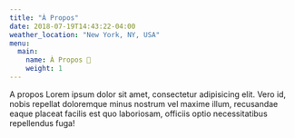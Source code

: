 ```yaml
---
title: "À Propos"
date: 2018-07-19T14:43:22-04:00
weather_location: "New York, NY, USA"
menu:
  main:
    name: À Propos 🤷
    weight: 1
---
```


A propos Lorem ipsum dolor sit amet, consectetur adipisicing elit. Vero id, nobis repellat doloremque minus nostrum vel maxime illum, recusandae eaque placeat facilis est quo laboriosam, officiis optio necessitatibus repellendus fuga!
		

